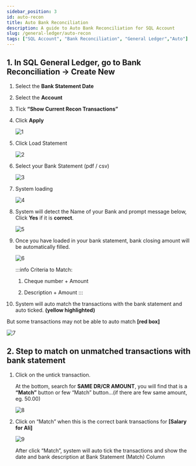 ```yaml
---
sidebar_position: 3
id: auto-recon
title: Auto Bank Reconciliation
description: A guide to Auto Bank Reconciliation for SQL Account
slug: /general-ledger/auto-recon
tags: ["SQL Account", "Bank Reconciliation", "General Ledger","Auto"]
---
```



## 1. In SQL General Ledger, go to **Bank Reconciliation** -> **Create New**

1. Select the **Bank Statement Date**

2. Select the **Account**

3. Tick **“Show Current Recon Transactions”**

4. Click **Apply**

   ![1](/img/general-ledger/auto-recon/1.png)

5. Click Load Statement

   ![2](/img/general-ledger/auto-recon/2.png)

6. Select your Bank Statement (pdf / csv)

   ![3](/img/general-ledger/auto-recon/3.png)

7. System loading

   ![4](/img/general-ledger/auto-recon/4.png)

8. System will detect the Name of your Bank and prompt message below, Click **Yes** if it is **correct**.

   ![5](/img/general-ledger/auto-recon/5.png)

9. Once you have loaded in your bank statement, bank closing amount will be automatically filled.

   ![6](/img/general-ledger/auto-recon/6.png)

   :::info
   Criteria to Match:

   1. Cheque number + Amount

   2. Description + Amount
   :::

10. System will auto match the transactions with the bank statement and auto ticked. **(yellow highlighted)**

   But some transactions may not be able to auto match **[red box]**

   ![7](/img/general-ledger/auto-recon/7.png)

## 2. Step to match on unmatched transactions with bank statement

1. Click on the untick transaction.

   At the bottom, search for **SAME DR/CR AMOUNT**, you will find that is a **“Match”** button or few “Match” button…(if there are few same amount, eg. 50.00)

   ![8](/img/general-ledger/auto-recon/8.png)

2. Click on “Match” when this is the correct bank transactions for **[Salary for Ali]**

   ![9](/img/general-ledger/auto-recon/9.png)

   After click “Match”, system will auto tick the transactions and show the date and bank description at Bank Statement (Match) Column
